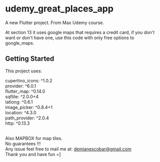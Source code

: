 # udemy_great_places_app

A new Flutter project. From Max Udemy course.

At section 13 it uses google maps that requires a credit card, if you don't want or don't have one, use this code with 
only free options to google_maps.

## Getting Started

This project uses:<br>

  cupertino_icons: ^1.0.2<br>
  provider: ^6.0.1<br>
  flutter_map: ^0.14.0<br>
  sqflite: ^2.0.0+4<br>
  latlong: ^0.6.1<br>
  image_picker: ^0.8.4+1<br>
  location: ^4.3.0<br>
  path_provider: ^2.0.4<br>
  http: ^0.13.3<br><br>
  
  Also MAPBOX for map tiles.
<br>
No guarantees !!!<br>
Any issue feel free to mail me at: demianescobar@gmail.com
<br>
Thank you and have fun =]
